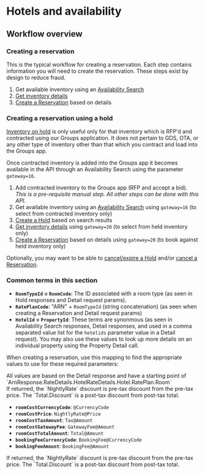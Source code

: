 # Hotels and availability

## Workflow overview

### Creating a reservation

This is the typical workflow for creating a reservation. Each step contains information you will need to create the reservation. These steps exist by design to reduce fraud.

1. Get available inventory using an [Availability Search](#availability-search)
2. [Get inventory details](#hotel-detail)
3. [Create a Reservation](#hotel-reservation-creation) based on details

### Creating a reservation using a hold

[Inventory on hold](#inventory-on-hold) is only useful only for that inventory which is RFP'd and contracted using our Groups application.  It does not pertain to GDS, OTA, or any other type of inventory other than that which you contract and load into the Groups app.

Once contracted inventory is added into the Groups app it becomes available in the API through an Availability Search using the parameter `​gateway=16​`.

1. Add contracted inventory to the Groups app (RFP and accept a bid). _This is a pre-requisite manual step. All other steps can be done with this API._
2. Get available inventory using an [Availability Search](#availability-search) using `gateway=16` (to select from contracted inventory only)
3. [Create a Hold](#create-a-hold) based on search results
4. [Get inventory details](#hotel-detail) using `gateway=20` (to select from held inventory only)
5. [Create a Reservation](#hotel-reservation-creation) based on details using `gateway=20` (to book against held inventory only)

Optionally, you may want to be able to [cancel/expire a Hold](#cancel-hold) and/or [cancel a Reservation](#cancel-reservation).

### Common terms in this section

* **`RoomTypeId` = `RoomCode`**: The ID associated with a room type (as seen in Hold responses and Detail request params).
* **`RatePlanCode`**: "ARN" + `RoomTypeId` (string concatenation) (as seen when creating a Reservation and Detail request params)
* **`HotelId` = `PropertyId`**: These terms are synonmous (as seen in Availability Search responses, Detail responses, and used in a comma separated value list for the `hotelids` parameter value in a Detail request). You may also use these values to look up more details on an individual property using the Property Detail call.

When creating a reservation, use this mapping to find the appropriate values to use for these required parameters:

<aside class="notice">
    All values are based on the Detail response and have a starting point of `ArnResponse.RateDetails.HotelRateDetails.Hotel.RatePlan.Room`
</aside>

<aside class="notice">
    If returned, the `NightlyRate` discount is pre-tax discount from the pre-tax price. The `Total.Discount` is a post-tax discount from post-tax total.
</aside>

* **`roomCostCurrencyCode`**: `@CurrencyCode`
* **`roomCostPrice`**: `NightlyRate@Price`
* **`roomCostTaxAmount`**: `Tax@Amount`
* **`roomCostGatewayFee`**: `GatewayFee@Amount`
* **`roomCostTotalAmount`**: `Total@Amount`
* **`bookingFeeCurrencyCode`**: `BookingFee@CurrencyCode`
* **`bookingFeeAmount`**: `BookingFee@Amount`

<aside class="notice">
    If returned, the `NightlyRate` discount is pre-tax discount from the pre-tax price. The `Total.Discount` is a post-tax discount from post-tax total.
</aside>
